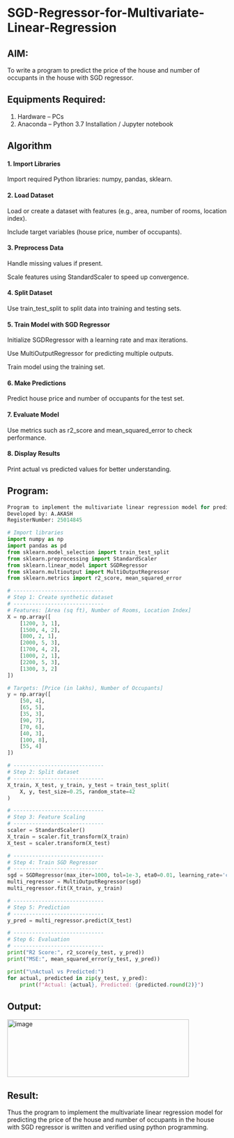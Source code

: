 # SGD-Regressor-for-Multivariate-Linear-Regression

## AIM:
To write a program to predict the price of the house and number of occupants in the house with SGD regressor.

## Equipments Required:
1. Hardware – PCs
2. Anaconda – Python 3.7 Installation / Jupyter notebook

## Algorithm
#### 1. Import Libraries

Import required Python libraries: numpy, pandas, sklearn.

#### 2. Load Dataset

Load or create a dataset with features (e.g., area, number of rooms, location index).

Include target variables (house price, number of occupants).

#### 3. Preprocess Data

Handle missing values if present.

Scale features using StandardScaler to speed up convergence.

#### 4. Split Dataset

Use train_test_split to split data into training and testing sets.

#### 5. Train Model with SGD Regressor

Initialize SGDRegressor with a learning rate and max iterations.

Use MultiOutputRegressor for predicting multiple outputs.

Train model using the training set.

#### 6. Make Predictions

Predict house price and number of occupants for the test set.

#### 7. Evaluate Model

Use metrics such as r2_score and mean_squared_error to check performance.

#### 8. Display Results

Print actual vs predicted values for better understanding.

## Program:
```python
Program to implement the multivariate linear regression model for predicting the price of the house and number of occupants in the house with SGD regressor.
Developed by: A.AKASH
RegisterNumber: 25014845

# Import libraries
import numpy as np
import pandas as pd
from sklearn.model_selection import train_test_split
from sklearn.preprocessing import StandardScaler
from sklearn.linear_model import SGDRegressor
from sklearn.multioutput import MultiOutputRegressor
from sklearn.metrics import r2_score, mean_squared_error

# -----------------------------
# Step 1: Create synthetic dataset
# -----------------------------
# Features: [Area (sq ft), Number of Rooms, Location Index]
X = np.array([
    [1200, 3, 1],
    [1500, 4, 2],
    [800, 2, 1],
    [2000, 5, 3],
    [1700, 4, 2],
    [1000, 2, 1],
    [2200, 5, 3],
    [1300, 3, 2]
])

# Targets: [Price (in lakhs), Number of Occupants]
y = np.array([
    [50, 4],
    [65, 5],
    [35, 3],
    [90, 7],
    [70, 6],
    [40, 3],
    [100, 8],
    [55, 4]
])

# -----------------------------
# Step 2: Split dataset
# -----------------------------
X_train, X_test, y_train, y_test = train_test_split(
    X, y, test_size=0.25, random_state=42
)

# -----------------------------
# Step 3: Feature Scaling
# -----------------------------
scaler = StandardScaler()
X_train = scaler.fit_transform(X_train)
X_test = scaler.transform(X_test)

# -----------------------------
# Step 4: Train SGD Regressor
# -----------------------------
sgd = SGDRegressor(max_iter=1000, tol=1e-3, eta0=0.01, learning_rate='constant')
multi_regressor = MultiOutputRegressor(sgd)
multi_regressor.fit(X_train, y_train)

# -----------------------------
# Step 5: Prediction
# -----------------------------
y_pred = multi_regressor.predict(X_test)

# -----------------------------
# Step 6: Evaluation
# -----------------------------
print("R2 Score:", r2_score(y_test, y_pred))
print("MSE:", mean_squared_error(y_test, y_pred))

print("\nActual vs Predicted:")
for actual, predicted in zip(y_test, y_pred):
    print(f"Actual: {actual}, Predicted: {predicted.round(2)}")
```



## Output:
<img width="417" height="132" alt="image" src="https://github.com/user-attachments/assets/72e0d6c3-e189-43d9-98c2-c277efef96d6" />

## Result:
Thus the program to implement the multivariate linear regression model for predicting the price of the house and number of occupants in the house with SGD regressor is written and verified using python programming.
